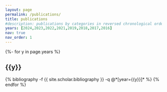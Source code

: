 ```yaml
---
layout: page
permalink: /publications/
title: publications
#description: publications by categories in reversed chronological order. generated by jekyll-scholar.
years: [2024,2023,2022,2021,2019,2018,2017,2016]
nav: true
nav_order: 1
---
```

<!-- _pages/publications.md -->
<div class="publications">

{%- for y in page.years %}
  <h2 class="year">{{y}}</h2>
  {% bibliography -f {{ site.scholar.bibliography }} -q @*[year={{y}}]* %}
{% endfor %}

</div>
